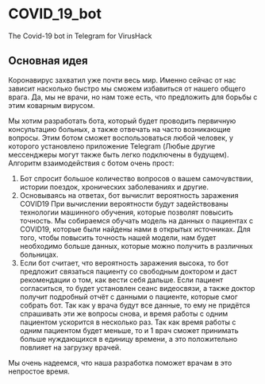 # COVID_19_bot
The Covid-19 bot in Telegram for VirusHack
## Основная идея
Коронавирус захватил уже почти весь мир.
Именно сейчас от нас зависит насколько быстро мы сможем избавиться от нашего общего врага.
Да, мы не врачи, но нам тоже есть, что предложить для борьбы с этим коварным вирусом.

Мы хотим разработать бота, который будет проводить первичную консультацию больных, а также отвечать на часто возникающие вопросы.
Этим ботом сможет воспользоваться любой человек, у которого установлено приложение Telegram (Любые другие мессенджеры могут также быть легко подключены в будущем).
Алгоритм взаимодействия с ботом очень прост:
1. Бот спросит большое количество вопросов о вашем самочувствии, истории поездок, хронических заболеваниях и другие.
2. Основываясь на ответах, бот вычислит вероятность заражения COVID19
При вычислении вероятности будут задействованы технологии машинного обучения, которые позволят повысить точность.
Мы собираемся обучать модель на данных о пациентах с COVID19, которые были найдены нами в открытых источниках.
Для того, чтобы повысить точность нашей модели, нам будет необходимо больше данных, которые можно получить в различных больницах.
3. Если бот считает, что вероятность заражения высока, то бот предложит связаться пациенту со свободным доктором и даст рекомендации о том, как вести себя дальше. Если пациент согласиться, то будет установлен сеанс видеосвязи, а также доктор получит подробный отчёт с данными о пациенте, которые смог собрать бот.
Так как у врача будут все данные, то ему не придётся спрашивать эти же вопросы снова, и время работы с одним пациентом ускорится в несколько раз.
Так как время работы с одним пациентом будет меньше, то и 1 врач сможет принимать больше нуждающихся в единицу времени, а это положительно повлияет на загрузку врачей.

Мы очень надеемся, что наша разработка поможет врачам в это непростое время.

